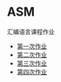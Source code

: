# ASM


汇编语言课程作业
- [第一次作业](https://github.com/theTJCloudWalker/ASM/tree/main/SUM)
- [第二次作业](https://github.com/theTJCloudWalker/ASM/tree/main/Homework2)
- [第三次作业](https://github.com/theTJCloudWalker/ASM/tree/main/Homework3)
- [第四次作业](https://github.com/theTJCloudWalker/ASM/tree/main/Homework4)

